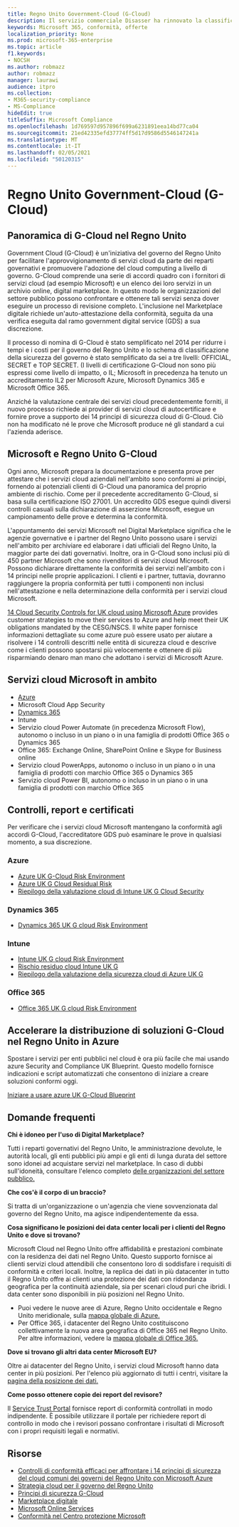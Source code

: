 ```yaml
---
title: Regno Unito Government-Cloud (G-Cloud)
description: Il servizio commerciale Disasser ha rinnovato la classificazione dei servizi cloud Microsoft a Government Cloud v.6.
keywords: Microsoft 365, conformità, offerte
localization_priority: None
ms.prod: microsoft-365-enterprise
ms.topic: article
f1.keywords:
- NOCSH
ms.author: robmazz
author: robmazz
manager: laurawi
audience: itpro
ms.collection:
- M365-security-compliance
- MS-Compliance
hideEdit: true
titleSuffix: Microsoft Compliance
ms.openlocfilehash: 1d769597d957896f699a6231891eea14bd77ca04
ms.sourcegitcommit: 21ed42335efd37774ff5d17d9586d5546147241a
ms.translationtype: MT
ms.contentlocale: it-IT
ms.lasthandoff: 02/05/2021
ms.locfileid: "50120315"
---
```

# <a name="united-kingdom-government-cloud-g-cloud"></a>Regno Unito Government-Cloud (G-Cloud)

## <a name="uk-g-cloud-overview"></a>Panoramica di G-Cloud nel Regno Unito

Government Cloud (G-Cloud) è un'iniziativa del governo del Regno Unito per facilitare l'approvvigionamento di servizi cloud da parte dei reparti governativi e promuovere l'adozione del cloud computing a livello di governo. G-Cloud comprende una serie di accordi quadro con i fornitori di servizi cloud (ad esempio Microsoft) e un elenco dei loro servizi in un archivio online, digital marketplace. In questo modo le organizzazioni del settore pubblico possono confrontare e ottenere tali servizi senza dover eseguire un processo di revisione completo. L'inclusione nel Marketplace digitale richiede un'auto-attestazione della conformità, seguita da una verifica eseguita dal ramo government digital service (GDS) a sua discrezione.

Il processo di nomina di G-Cloud è stato semplificato nel 2014 per ridurre i tempi e i costi per il governo del Regno Unito e lo schema di classificazione della sicurezza del governo è stato semplificato da sei a tre livelli: OFFICIAL, SECRET e TOP SECRET. (I livelli di certificazione G-Cloud non sono più espressi come livello di impatto, o IL; Microsoft in precedenza ha tenuto un accreditamento IL2 per Microsoft Azure, Microsoft Dynamics 365 e Microsoft Office 365.

Anziché la valutazione centrale dei servizi cloud precedentemente forniti, il nuovo processo richiede ai provider di servizi cloud di autocertificare e fornire prove a supporto dei 14 principi di sicurezza cloud di G-Cloud. Ciò non ha modificato né le prove che Microsoft produce né gli standard a cui l'azienda aderisce.

## <a name="microsoft-and-uk-g-cloud"></a>Microsoft e Regno Unito G-Cloud

Ogni anno, Microsoft prepara la documentazione e presenta prove per attestare che i servizi cloud aziendali nell'ambito sono conformi ai principi, fornendo ai potenziali clienti di G-Cloud una panoramica del proprio ambiente di rischio. Come per il precedente accreditamento G-Cloud, si basa sulla certificazione ISO 27001. Un accredito GDS esegue quindi diversi controlli casuali sulla dichiarazione di asserzione Microsoft, esegue un campionamento delle prove e determina la conformità.

L'appuntamento dei servizi Microsoft nel Digital Marketplace significa che le agenzie governative e i partner del Regno Unito possono usare i servizi nell'ambito per archiviare ed elaborare i dati ufficiali del Regno Unito, la maggior parte dei dati governativi. Inoltre, ora in G-Cloud sono inclusi più di 450 partner Microsoft che sono rivenditori di servizi cloud Microsoft. Possono dichiarare direttamente la conformità dei servizi nell'ambito con i 14 principi nelle proprie applicazioni. I clienti e i partner, tuttavia, dovranno raggiungere la propria conformità per tutti i componenti non inclusi nell'attestazione e nella determinazione della conformità per i servizi cloud Microsoft.

 [14 Cloud Security Controls for UK cloud using Microsoft Azure](https://azure.microsoft.com/resources/14-cloud-security-controls-for-uk-cloud-using-microsoft-azure/) provides customer strategies to move their services to Azure and help meet their UK obligations mandated by the CESG/NSCS. Il white paper fornisce informazioni dettagliate su come azure può essere usato per aiutare a risolvere i 14 controlli descritti nelle entità di sicurezza cloud e descrive come i clienti possono spostarsi più velocemente e ottenere di più risparmiando denaro man mano che adottano i servizi di Microsoft Azure.

## <a name="microsoft-in-scope-cloud-services"></a>Servizi cloud Microsoft in ambito

- [Azure](https://aka.ms/AzureCompliance)
- Microsoft Cloud App Security
- [Dynamics 365](https://aka.ms/d365-compliance-list)
- Intune
- Servizio cloud Power Automate (in precedenza Microsoft Flow), autonomo o incluso in un piano o in una famiglia di prodotti Office 365 o Dynamics 365
- Office 365: Exchange Online, SharePoint Online e Skype for Business online
- Servizio cloud PowerApps, autonomo o incluso in un piano o in una famiglia di prodotti con marchio Office 365 o Dynamics 365
- Servizio cloud Power BI, autonomo o incluso in un piano o in una famiglia di prodotti con marchio Office 365

## <a name="audits-reports-and-certificates"></a>Controlli, report e certificati

Per verificare che i servizi cloud Microsoft mantengano la conformità agli accordi G-Cloud, l'accreditatore GDS può esaminare le prove in qualsiasi momento, a sua discrezione.

### <a name="azure"></a>Azure

- [Azure UK G-Cloud Risk Environment](https://go.microsoft.com/fwlink/?linkid=2099702)
- [Azure UK G Cloud Residual Risk](https://go.microsoft.com/fwlink/?linkid=2099497)
- [Riepilogo della valutazione cloud di Intune UK G Cloud Security](https://go.microsoft.com/fwlink/?linkid=2099703)

### <a name="dynamics-365"></a>Dynamics 365

- [Dynamics 365 UK G cloud Risk Environment](https://go.microsoft.com/fwlink/?linkid=2099702)

### <a name="intune"></a>Intune

- [Intune UK G cloud Risk Environment](https://go.microsoft.com/fwlink/?linkid=2099702)
- [Rischio residuo cloud Intune UK G](https://aka.ms/IntuneUKGCloudResidualRisk)
- [Riepilogo della valutazione della sicurezza cloud di Azure UK G](https://aka.ms/IntuneUKGCloudSecurityAssessmentSummary)

### <a name="office-365"></a>Office 365

- [Office 365 UK G cloud Risk Environment](https://go.microsoft.com/fwlink/?linkid=2099702)

## <a name="accelerate-your-deployment-of-uk-g-cloud-solutions-on-azure"></a>Accelerare la distribuzione di soluzioni G-Cloud nel Regno Unito in Azure

Spostare i servizi per enti pubblici nel cloud è ora più facile che mai usando azure Security and Compliance UK Blueprint. Questo modello fornisce indicazioni e script automatizzati che consentono di iniziare a creare soluzioni conformi oggi.

[Iniziare a usare azure UK G-Cloud Blueprint](https://aka.ms/ukofficialblueprint)

## <a name="frequently-asked-questions"></a>Domande frequenti

**Chi è idoneo per l'uso di Digital Marketplace?**

Tutti i reparti governativi del Regno Unito, le amministrazione devolute, le autorità locali, gli enti pubblici più ampi e gli enti di lunga durata del settore sono idonei ad acquistare servizi nel marketplace. In caso di dubbi sull'idoneità, consultare l'elenco completo [delle organizzazioni del settore pubblico.](https://www.gov.uk/government/publications/public-sector-organisations-eligible-to-use-cloudstore)

**Che cos'è il corpo di un braccio?**

Si tratta di un'organizzazione o un'agenzia che viene sovvenzionata dal governo del Regno Unito, ma agisce indipendentemente da essa.

**Cosa significano le posizioni dei data center locali per i clienti del Regno Unito e dove si trovano?**

Microsoft Cloud nel Regno Unito offre affidabilità e prestazioni combinate con la residenza dei dati nel Regno Unito. Questo supporto fornisce ai clienti servizi cloud attendibili che consentono loro di soddisfare i requisiti di conformità e criteri locali. Inoltre, la replica dei dati in più datacenter in tutto il Regno Unito offre ai clienti una protezione dei dati con ridondanza geografica per la continuità aziendale, sia per scenari cloud puri che ibridi. I data center sono disponibili in più posizioni nel Regno Unito.

- Puoi vedere le nuove aree di Azure, Regno Unito occidentale e Regno Unito meridionale, sulla [mappa globale di Azure.](https://azuredatacentermap.azurewebsites.net/)
- Per Office 365, i datacenter del Regno Unito costituiscono collettivamente la nuova area geografica di Office 365 nel Regno Unito. Per altre informazioni, vedere la [mappa globale di Office 365.](https://o365datacentermap.azurewebsites.net/)

**Dove si trovano gli altri data center Microsoft EU?**

Oltre ai datacenter del Regno Unito, i servizi cloud Microsoft hanno data center in più posizioni. Per l'elenco più aggiornato di tutti i centri, visitare la [pagina della posizione dei dati.](https://www.microsoft.com/TrustCenter/Privacy/where-your-data-is-located)

**Come posso ottenere copie dei report del revisore?**

Il [Service Trust Portal](/microsoft-365/compliance/get-started-with-service-trust-portal) fornisce report di conformità controllati in modo indipendente. È possibile utilizzare il portale per richiedere report di controllo in modo che i revisori possano confrontare i risultati di Microsoft con i propri requisiti legali e normativi.

## <a name="resources"></a>Risorse

- [Controlli di conformità efficaci per affrontare i 14 principi di sicurezza del cloud comuni dei governi del Regno Unito con Microsoft Azure](https://aka.ms/complianceuk)
- [Strategia cloud per il governo del Regno Unito](https://aka.ms/UK_govt_cloud_strategy)
- [Principi di sicurezza G-Cloud](https://aka.ms/UK-G-Cloud)
- [Marketplace digitale](https://www.digitalmarketplace.service.gov.uk/)
- [Microsoft Online Services](https://aka.ms/Online-Services-Terms)
- [Conformità nel Centro protezione Microsoft](https://www.microsoft.com/trust-center/compliance/compliance-overview)
